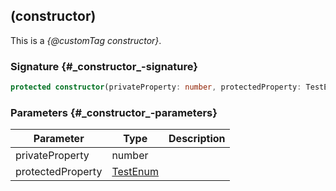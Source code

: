 ## (constructor)

This is a _{@customTag constructor}_.

### Signature {#\_constructor\_-signature}

```typescript
protected constructor(privateProperty: number, protectedProperty: TestEnum);
```

### Parameters {#\_constructor\_-parameters}

| Parameter | Type | Description |
| --- | --- | --- |
| privateProperty | number |  |
| protectedProperty | [TestEnum](docs/test-suite-a/testenum-enum) |  |
